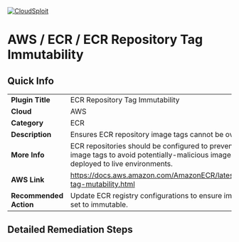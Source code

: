 [![CloudSploit](https://cloudsploit.com/img/logo-new-big-text-100.png "CloudSploit")](https://cloudsploit.com)

# AWS / ECR / ECR Repository Tag Immutability

## Quick Info

| | |
|-|-|
| **Plugin Title** | ECR Repository Tag Immutability |
| **Cloud** | AWS |
| **Category** | ECR |
| **Description** | Ensures ECR repository image tags cannot be overwritten |
| **More Info** | ECR repositories should be configured to prevent overwriting of image tags to avoid potentially-malicious images from being deployed to live environments. |
| **AWS Link** | https://docs.aws.amazon.com/AmazonECR/latest/userguide/image-tag-mutability.html |
| **Recommended Action** | Update ECR registry configurations to ensure image tag mutability is set to immutable. |

## Detailed Remediation Steps




